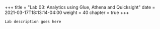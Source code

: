 +++
title = "Lab 03: Analytics using Glue, Athena and Quicksight"
date = 2021-03-17T18:13:14-04:00
weight = 40
chapter = true
+++

`Lab description goes here`
